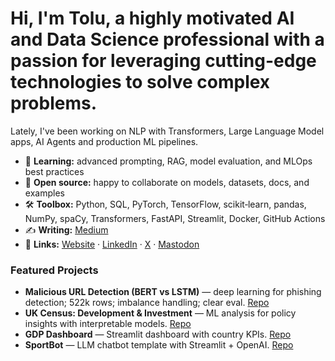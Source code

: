 # Hi, I'm Tolu, a highly motivated AI and Data Science professional with a passion for leveraging cutting-edge technologies to solve complex problems.

Lately, I've been working on NLP with Transformers, Large Language Model apps, AI Agents and production ML pipelines.

- 🌱 **Learning:** advanced prompting, RAG, model evaluation, and MLOps best practices
- 🤝 **Open source:** happy to collaborate on models, datasets, docs, and examples
- 🛠️ **Toolbox:** Python, SQL, PyTorch, TensorFlow, scikit‑learn, pandas, NumPy, spaCy, Transformers, FastAPI, Streamlit, Docker, GitHub Actions
- ✍️ **Writing:** [Medium](https://towardsdatascience.com/detecting-malicious-urls-using-lstm-and-googles-bert-models/)
- 🔗 **Links:** [Website](https://thbabs.com) · [LinkedIn](https://www.linkedin.com/in/toluwasebabalola) · [X](https://twitter.com/thBabs) · [Mastodon](https://me.dm/@thbabs)

### Featured Projects
- **Malicious URL Detection (BERT vs LSTM)** — deep learning for phishing detection; 522k rows; imbalance handling; clear eval. [Repo](https://github.com/xbabs/Detecting-Malicious-URLs-using-Google-s-BERT-and-LSTM-models)
- **UK Census: Development & Investment** — ML analysis for policy insights with interpretable models. [Repo](https://github.com/xbabs/UK-CENSUS---Predicting-development-and-Investment)
- **GDP Dashboard** — Streamlit dashboard with country KPIs. [Repo](https://github.com/xbabs/gdp-dashboard)
- **SportBot** — LLM chatbot template with Streamlit + OpenAI. [Repo](https://github.com/xbabs/SportBot)


